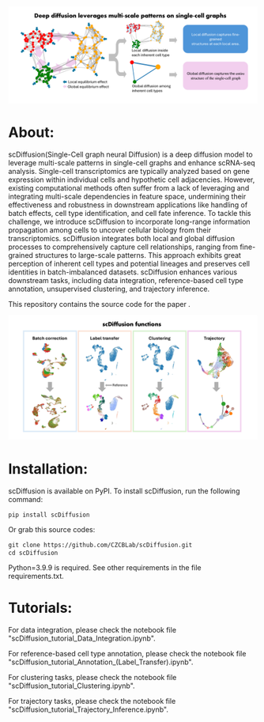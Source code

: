 ![scDiffusion](https://github.com/CZCBLab/scDiffusion/blob/main/scDiffusion_arc_1.png)
# About:

scDiffusion(Single-Cell graph neural Diffusion) is a deep diffusion model to leverage multi-scale patterns in single-cell graphs and enhance scRNA-seq analysis. Single-cell transcriptomics are typically analyzed based on gene expression within individual cells and hypothetic cell adjacencies. However, existing computational methods often suffer from a lack of leveraging and integrating multi-scale dependencies in feature space, undermining their effectiveness and robustness in downstream applications like handling of batch effects, cell type identification, and cell fate inference. To tackle this challenge, we introduce scDiffusion to incorporate long-range information propagation among cells to uncover cellular biology from their transcriptomics. scDiffusion integrates both local and global diffusion processes to comprehensively capture cell relationships, ranging from fine-grained structures to large-scale patterns. This approach exhibits great perception of inherent cell types and potential lineages and preserves cell identities in batch-imbalanced datasets. scDiffusion enhances various downstream tasks, including data integration, reference-based cell type annotation, unsupervised clustering, and trajectory inference. 

This repository contains the source code for the paper .

![scDiffusion](https://github.com/CZCBLab/scDiffusion/blob/main/scDiffusion_arc_2.png)

# Installation:

scDiffusion is available on PyPI. To install scDiffusion, run the following command:
```
pip install scDiffusion
```
Or grab this source codes:
```
git clone https://github.com/CZCBLab/scDiffusion.git
cd scDiffusion
```
Python=3.9.9 is required. See other requirements in the file requirements.txt.

# Tutorials:

For data integration, please check the notebook file "scDiffusion_tutorial_Data_Integration.ipynb".

For reference-based cell type annotation, please check the notebook file "scDiffusion_tutorial_Annotation_(Label_Transfer).ipynb".

For clustering tasks, please check the notebook file "scDiffusion_tutorial_Clustering.ipynb". 

For trajectory tasks, please check the notebook file "scDiffusion_tutorial_Trajectory_Inference.ipynb".
